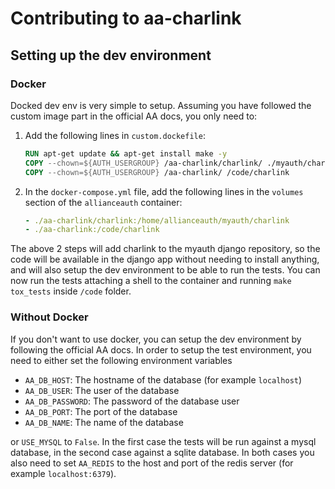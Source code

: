 # Contributing to aa-charlink

## Setting up the dev environment

### Docker

Docked dev env is very simple to setup. Assuming you have followed the custom image part in the official AA docs, you only need to:

1. Add the following lines in `custom.dockefile`:

    ```dockerfile
    RUN apt-get update && apt-get install make -y
    COPY --chown=${AUTH_USERGROUP} /aa-charlink/charlink/ ./myauth/charlink
    COPY --chown=${AUTH_USERGROUP} /aa-charlink/ /code/charlink
    ```
2. In the `docker-compose.yml` file, add the following lines in the `volumes` section of the `allianceauth` container:

    ```yaml
    - ./aa-charlink/charlink:/home/allianceauth/myauth/charlink
    - ./aa-charlink:/code/charlink
    ```

The above 2 steps will add charlink to the myauth django repository, so the code will be available in the django app without needing to install anything, and will also setup the dev environment to be able to run the tests. You can now run the tests attaching a shell to the container and running `make tox_tests` inside `/code` folder.

### Without Docker

If you don't want to use docker, you can setup the dev environment by following the official AA docs. In order to setup the test environment, you need to either set the following environment variables

- `AA_DB_HOST`: The hostname of the database (for example `localhost`)
- `AA_DB_USER`: The user of the database
- `AA_DB_PASSWORD`: The password of the database user
- `AA_DB_PORT`: The port of the database
- `AA_DB_NAME`: The name of the database

or `USE_MYSQL` to `False`. In the first case the tests will be run against a mysql database, in the second case against a sqlite database. In both cases you also need to set `AA_REDIS` to the host and port of the redis server (for example `localhost:6379`).
